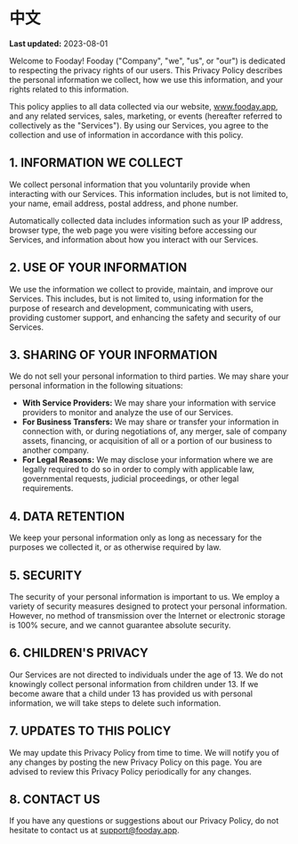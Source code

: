 # 中文

**Last updated:** 2023-08-01

Welcome to Fooday! Fooday ("Company", "we", "us", or "our") is dedicated to respecting the privacy rights of our users. This Privacy Policy describes the personal information we collect, how we use this information, and your rights related to this information.

This policy applies to all data collected via our website, www.fooday.app, and any related services, sales, marketing, or events (hereafter referred to collectively as the "Services"). By using our Services, you agree to the collection and use of information in accordance with this policy.

## 1. INFORMATION WE COLLECT

We collect personal information that you voluntarily provide when interacting with our Services. This information includes, but is not limited to, your name, email address, postal address, and phone number.

Automatically collected data includes information such as your IP address, browser type, the web page you were visiting before accessing our Services, and information about how you interact with our Services.

## 2. USE OF YOUR INFORMATION

We use the information we collect to provide, maintain, and improve our Services. This includes, but is not limited to, using information for the purpose of research and development, communicating with users, providing customer support, and enhancing the safety and security of our Services.

## 3. SHARING OF YOUR INFORMATION

We do not sell your personal information to third parties. We may share your personal information in the following situations:

- **With Service Providers:** We may share your information with service providers to monitor and analyze the use of our Services.
- **For Business Transfers:** We may share or transfer your information in connection with, or during negotiations of, any merger, sale of company assets, financing, or acquisition of all or a portion of our business to another company.
- **For Legal Reasons:** We may disclose your information where we are legally required to do so in order to comply with applicable law, governmental requests, judicial proceedings, or other legal requirements.

## 4. DATA RETENTION

We keep your personal information only as long as necessary for the purposes we collected it, or as otherwise required by law.

## 5. SECURITY

The security of your personal information is important to us. We employ a variety of security measures designed to protect your personal information. However, no method of transmission over the Internet or electronic storage is 100% secure, and we cannot guarantee absolute security.

## 6. CHILDREN'S PRIVACY

Our Services are not directed to individuals under the age of 13. We do not knowingly collect personal information from children under 13. If we become aware that a child under 13 has provided us with personal information, we will take steps to delete such information.

## 7. UPDATES TO THIS POLICY

We may update this Privacy Policy from time to time. We will notify you of any changes by posting the new Privacy Policy on this page. You are advised to review this Privacy Policy periodically for any changes.

## 8. CONTACT US

If you have any questions or suggestions about our Privacy Policy, do not hesitate to contact us at support@fooday.app.
